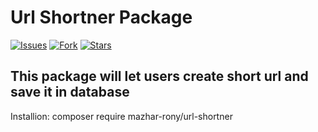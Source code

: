# Url Shortner Package

[![Issues](https://img.shields.io/github/issues/mazhar-rony/url-shortner-laravel-package.svg?style=flat-square)](https://github.com/mazhar-rony/url-shortner-laravel-package/issues)
[![Fork](https://img.shields.io/github/forks/mazhar-rony/url-shortner-laravel-package.svg?style=flat-square)](https://github.com/mazhar-rony/url-shortner-laravel-package/network/members)
[![Stars](https://img.shields.io/github/stars/mazhar-rony/url-shortner-laravel-package.svg?style=flat-square)](https://github.com/mazhar-rony/url-shortner-laravel-package/stargazers)


## This package will let users create short url and save it in database

Installion: composer require mazhar-rony/url-shortner